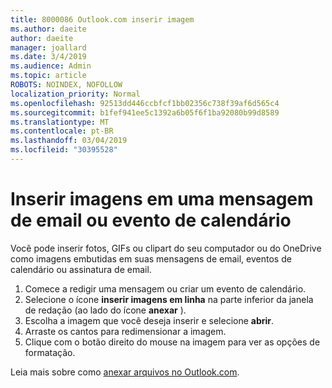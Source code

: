 ```yaml
---
title: 8000086 Outlook.com inserir imagem
ms.author: daeite
author: daeite
manager: joallard
ms.date: 3/4/2019
ms.audience: Admin
ms.topic: article
ROBOTS: NOINDEX, NOFOLLOW
localization_priority: Normal
ms.openlocfilehash: 92513dd446ccbfcf1bb02356c738f39af6d565c4
ms.sourcegitcommit: b1fef941ee5c1392a6b05f6f1ba92080b99d8589
ms.translationtype: MT
ms.contentlocale: pt-BR
ms.lasthandoff: 03/04/2019
ms.locfileid: "30395528"
---
```

# <a name="insert-pictures-in-an-email-message-or-calendar-event"></a>Inserir imagens em uma mensagem de email ou evento de calendário

Você pode inserir fotos, GIFs ou clipart do seu computador ou do OneDrive como imagens embutidas em suas mensagens de email, eventos de calendário ou assinatura de email.

1. Comece a redigir uma mensagem ou criar um evento de calendário.
2. Selecione o ícone **inserir imagens em linha** na parte inferior da janela de redação (ao lado do ícone **anexar** ).
3. Escolha a imagem que você deseja inserir e selecione **abrir**.
4. Arraste os cantos para redimensionar a imagem.
5. Clique com o botão direito do mouse na imagem para ver as opções de formatação.

Leia mais sobre como [anexar arquivos no Outlook.com](https://support.office.com/article/8d7c1ea7-4e5f-44ce-bb6e-c5fcc92ba9ab).